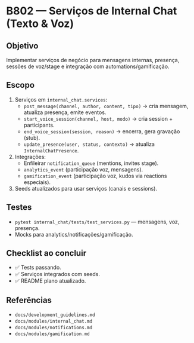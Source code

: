 # B802 — Serviços de Internal Chat (Texto & Voz)

## Objetivo
Implementar serviços de negócio para mensagens internas, presença, sessões de voz/stage e integração com automations/gamificação.

## Escopo
1. Serviços em `internal_chat.services`:
   - `post_message(channel, author, content, tipo)` -> cria mensagem, atualiza presença, emite eventos.
   - `start_voice_session(channel, host, modo)` -> cria session + participants.
   - `end_voice_session(session, reason)` -> encerra, gera gravação (stub).
   - `update_presence(user, status, contexto)` -> atualiza `InternalChatPresence`.
2. Integrações:
   - Enfileirar `notification_queue` (mentions, invites stage).
   - `analytics_event` (participação voz, mensagens).
   - `gamification_event` (participação voz, kudos via reactions especiais).
3. Seeds atualizados para usar serviços (canais e sessions).

## Testes
- `pytest internal_chat/tests/test_services.py` — mensagens, voz, presença.
- Mocks para analytics/notificações/gamificação.

## Checklist ao concluir
- ✅ Tests passando.
- ✅ Serviços integrados com seeds.
- ✅ README plano atualizado.

## Referências
- `docs/development_guidelines.md`
- `docs/modules/internal_chat.md`
- `docs/modules/notifications.md`
- `docs/modules/gamification.md`
